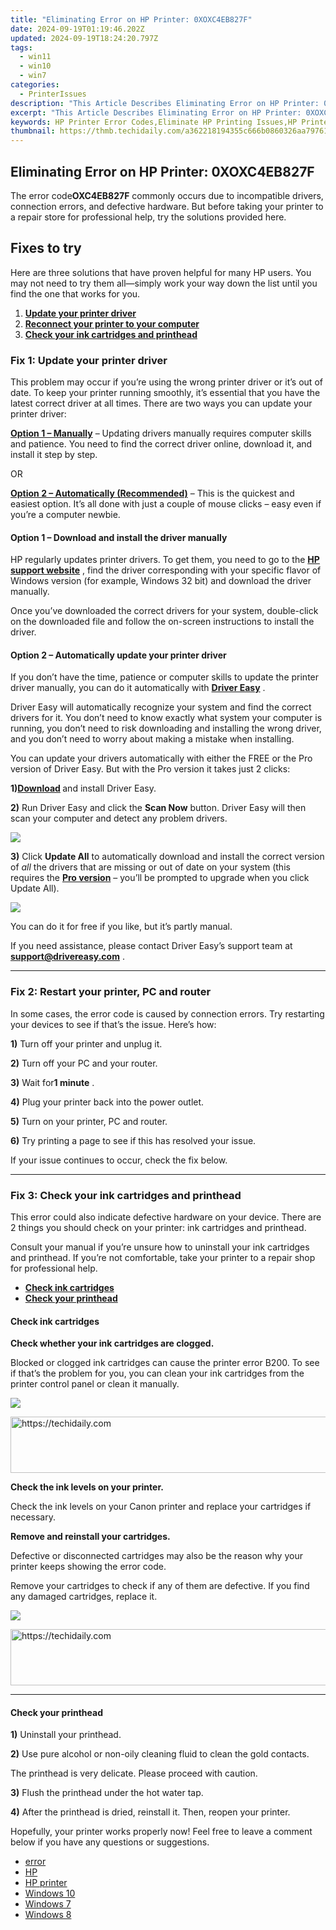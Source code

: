 ```yaml
---
title: "Eliminating Error on HP Printer: 0XOXC4EB827F"
date: 2024-09-19T01:19:46.202Z
updated: 2024-09-19T18:24:20.797Z
tags:
  - win11
  - win10
  - win7
categories:
  - PrinterIssues
description: "This Article Describes Eliminating Error on HP Printer: 0XOXC4EB827F"
excerpt: "This Article Describes Eliminating Error on HP Printer: 0XOXC4EB827F"
keywords: HP Printer Error Codes,Eliminate HP Printing Issues,HP Printer Troubleshooting Guide,Fix Common Errors on HP Printer,HP Printer Maintenance Tips,Resolve HP Print Error 0XOXC4EB827F,HP Printer Error Code Solutions
thumbnail: https://thmb.techidaily.com/a362218194355c666b0860326aa79761dfe27d2518f12f424f4610cd1ffe517b.jpg
---
```


## Eliminating Error on HP Printer: 0XOXC4EB827F

 The error code**OXC4EB827F** commonly occurs due to incompatible drivers, connection errors, and defective hardware. But before taking your printer to a repair store for professional help, try the solutions provided here.

## Fixes to try

 Here are three solutions that have proven helpful for many HP users. You may not need to try them all—simply work your way down the list until you find the one that works for you.

1. **[Update your printer driver](#a)**
2. **[Reconnect your printer to your computer](#b)**
3. **[Check your ink cartridges and printhead](#c)**

### Fix 1: Update your printer driver

 This problem may occur if you’re using the wrong printer driver or it’s out of date. To keep your printer running smoothly, it’s essential that you have the latest correct driver at all times. There are two ways you can update your printer driver:

**[Option 1 – Manually](#a1)** – Updating drivers manually requires computer skills and patience. You need to find the correct driver online, download it, and install it step by step.

OR

**[Option 2 – Automatically (Recommended)](#a2)**  – This is the quickest and easiest option. It’s all done with just a couple of mouse clicks – easy even if you’re a computer newbie.

#### **Option 1 – Download and install the driver manually**

 HP regularly updates printer drivers. To get them, you need to go to the **[HP support website](https://support.hp.com/us-en)**  , find the driver corresponding with your specific flavor of Windows version (for example, Windows 32 bit) and download the driver manually.

 Once you’ve downloaded the correct drivers for your system, double-click on the downloaded file and follow the on-screen instructions to install the driver.

#### Option 2 – Automatically update your printer driver

 If you don’t have the time, patience or computer skills to update the printer driver manually, you can do it automatically with **[Driver Easy](https://tools.techidaily.com/drivereasy/download/)**  .

 Driver Easy will automatically recognize your system and find the correct drivers for it. You don’t need to know exactly what system your computer is running, you don’t need to risk downloading and installing the wrong driver, and you don’t need to worry about making a mistake when installing.

 You can update your drivers automatically with either the FREE or the Pro version of Driver Easy. But with the Pro version it takes just 2 clicks:

 **1)[Download](https://tools.techidaily.com/drivereasy/download/) [](https://tools.techidaily.com/drivereasy/download/)**  and install Driver Easy.

**2)** Run Driver Easy and click the **Scan Now** button. Driver Easy will then scan your computer and detect any problem drivers.

![](https://images.drivereasy.com/wp-content/uploads/2019/11/2019-11-05_18-10-01.jpg)

**3)** Click **Update All** to automatically download and install the correct version of _all_ the drivers that are missing or out of date on your system (this requires the **[Pro version](https://tools.techidaily.com/drivereasy/download/)**  – you’ll be prompted to upgrade when you click Update All).

![](https://images.drivereasy.com/wp-content/uploads/2019/11/2019-11-05_15-51-53-3.jpg)

 You can do it for free if you like, but it’s partly manual.

 If you need assistance, please contact Driver Easy’s support team at [**support@drivereasy.com**](mailto:support@drivereasy.com) .

---

### Fix 2: Restart your printer, PC and router

 In some cases, the error code is caused by connection errors. Try restarting your devices to see if that’s the issue. Here’s how:

**1)** Turn off your printer and unplug it.

**2)** Turn off your PC and your router.

**3)** Wait for**1 minute** .

**4)** Plug your printer back into the power outlet.

**5)** Turn on your printer, PC and router.

**6)** Try printing a page to see if this has resolved your issue.

If your issue continues to occur, check the fix below.

---

### Fix 3: Check your ink cartridges and printhead

 This error could also indicate defective hardware on your device. There are 2 things you should check on your printer: ink cartridges and printhead.

 Consult your manual if you’re unsure how to uninstall your ink cartridges and printhead. If you’re not comfortable, take your printer to a repair shop for professional help.

* **[Check ink cartridges](#c1)**
* **[Check your printhead](#c2)**

#### **Check ink cartridges**

**Check whether your ink cartridges are clogged.**

 Blocked or clogged ink cartridges can cause the printer error B200\. To see if that’s the problem for you, you can clean your ink cartridges from the printer control panel or clean it manually.

![](https://images.drivereasy.com/wp-content/uploads/2019/11/2019-11-05_18-36-18-1024x768.jpg)

<!-- affiliate ads begin -->
<a href="https://appsumo.8odi.net/c/5597632/2094477/7443" target="_top" id="2094477">
  <img src="//a.impactradius-go.com/display-ad/7443-2094477" border="0" alt="https://techidaily.com" width="728" height="90"/>
</a>
<img height="0" width="0" src="https://appsumo.8odi.net/i/5597632/2094477/7443" style="position:absolute;visibility:hidden;" border="0" />
<!-- affiliate ads end -->

**Check the ink levels on your printer.**

 Check the ink levels on your Canon printer and replace your cartridges if necessary.

**Remove and reinstall your cartridges.**

 Defective or disconnected cartridges may also be the reason why your printer keeps showing the error code.

 Remove your cartridges to check if any of them are defective. If you find any damaged cartridges, replace it.

![](https://images.drivereasy.com/wp-content/uploads/2019/11/2019-11-05_18-36-50-1024x981.jpg)

<!-- affiliate ads begin -->
<a href="https://appsumo.8odi.net/c/5597632/2130887/7443" target="_top" id="2130887">
  <img src="//a.impactradius-go.com/display-ad/7443-2130887" border="0" alt="https://techidaily.com" width="728" height="90"/>
</a>
<img height="0" width="0" src="https://appsumo.8odi.net/i/5597632/2130887/7443" style="position:absolute;visibility:hidden;" border="0" />
<!-- affiliate ads end -->

---

#### Check your printhead

**1)** Uninstall your printhead.

**2)** Use pure alcohol or non-oily cleaning fluid to clean the gold contacts.

The printhead is very delicate. Please proceed with caution.

**3)**  Flush the printhead under the hot water tap.

**4)** After the printhead is dried, reinstall it. Then, reopen your printer.

 Hopefully, your printer works properly now! Feel free to leave a comment below if you have any questions or suggestions.

* [error](https://tools.techidaily.com/drivereasy/download/)
* [HP](https://tools.techidaily.com/drivereasy/download/)
* [HP printer](https://tools.techidaily.com/drivereasy/download/)
* [Windows 10](https://tools.techidaily.com/drivereasy/download/)
* [Windows 7](https://tools.techidaily.com/drivereasy/download/)
* [Windows 8](https://tools.techidaily.com/drivereasy/download/)

<ins class="adsbygoogle"
     style="display:block"
     data-ad-format="autorelaxed"
     data-ad-client="ca-pub-7571918770474297"
     data-ad-slot="1223367746"></ins>

<ins class="adsbygoogle"
     style="display:block"
     data-ad-client="ca-pub-7571918770474297"
     data-ad-slot="8358498916"
     data-ad-format="auto"
     data-full-width-responsive="true"></ins>



